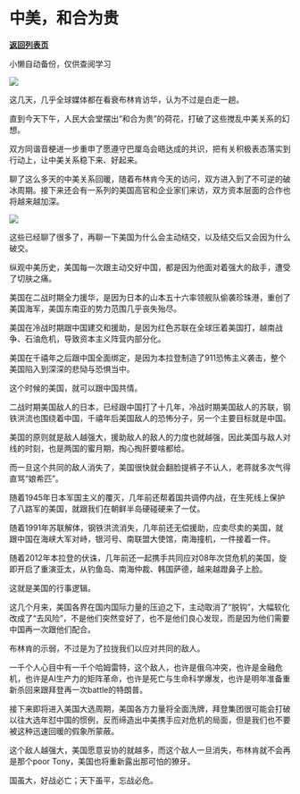 # 中美，和合为贵

[**返回列表页**](/gzh/政事堂2019)

小懒自动备份，仅供查阅学习

![](https://mmbiz.qpic.cn/mmbiz_jpg/rxhS23yu8cP3iatRmicdia6QhBAz6BxouF67x9eFxvjib4wickicJU9kYhxABR6icr08PNbB55OuL5TRxUHMbzibWtuRbg/640?wx_fmt=jpeg)

这几天，几乎全球媒体都在看衰布林肯访华，认为不过是白走一趟。  

直到今天下午，人民大会堂摆出“和合为贵”的荷花，打破了这些搅乱中美关系的幻想。

双方同谐音梗进一步重申了愿遵守巴厘岛会晤达成的共识，把有关积极表态落实到行动上，让中美关系稳下来、好起来。

聊了这么多天的中美关系回暖，随着布林肯今天的访问，双方进入到了不可逆的破冰周期。接下来还会有一系列的美国高官和企业家们来访，双方资本层面的合作也将越来越加深。

![](https://mmbiz.qpic.cn/mmbiz_jpg/rxhS23yu8cP3iatRmicdia6QhBAz6BxouF6IZofbIhE4p8ITVWGgCOTohRV1oabShPfIjLn3HmibJmVqHBWdw9utWQ/640?wx_fmt=jpeg)

这些已经聊了很多了，再聊一下美国为什么会主动结交，以及结交后又会因为什么破交。

纵观中美历史，美国每一次跟主动交好中国，都是因为他面对着强大的敌手，遭受了切肤之痛。

美国在二战时期全力援华，是因为日本的山本五十六率领舰队偷袭珍珠港，重创了美国海军，美国东南亚的势力范围几乎丧失殆尽。

美国在冷战时期跟中国建交和援助，是因为红色苏联在全球压着美国打，越南战争、石油危机，导致资本主义阵营内部分化。

美国在千禧年之后跟中国全面绑定，是因为本拉登制造了911恐怖主义袭击，整个美国陷入到深深的悲恸与恐惧当中。  

这个时候的美国，就可以跟中国共情。

二战时期美国敌人的日本，已经跟中国打了十几年，冷战时期美国敌人的苏联，钢铁洪流也围绕着中国，千禧年后美国敌人的恐怖分子，另一个主要目标就是中国。  

美国的原则就是敌人越强大，援助敌人的敌人的力度也就越强，因此美国与敌人对线的时刻，也是两国的蜜月期，掏心掏肝要啥都给。  

而一旦这个共同的敌人消失了，美国很快就会翻脸提裤子不认人，老蒋就多次气得直骂“娘希匹”。  

随着1945年日本军国主义的覆灭，几年前还帮着国共调停内战，在生死线上保护了八路军的美国，就跟我们在朝鲜半岛硬碰硬来了一仗。  

随着1991年苏联解体，钢铁洪流消失，几年前还无偿援助，应卖尽卖的美国，就跟中国在海峡大军对峙，银河号、南联盟大使馆，南海撞机，一件接着一件。  

随着2012年本拉登的伏诛，几年前还一起携手共同应对08年次贷危机的美国，旋即开启了重演亚太，从钓鱼岛、南海仲裁、韩国萨德，越来越蹬鼻子上脸。  

这就是美国的行事逻辑。

这几个月来，美国各界在国内国际力量的压迫之下，主动取消了“脱钩”，大幅软化改成了“去风险”，不是他们突然变好了，也不是他们良心发现，而是因为他们需要中国再一次跟他们配合。

布林肯的示弱，不过是为了拉拢我们以应对共同的敌人。

一千个人心目中有一千个哈姆雷特，这个敌人，也许是俄乌冲突，也许是金融危机，也许是AI生产力的矩阵革命，也许是死亡与生命科学爆发，也许是明年准备重新杀回来跟拜登再一次battle的特朗普。

接下来即将进入美国大选周期，美国各方力量将全面洗牌，拜登集团很可能会打破以往大选年怼中国的惯例，反而缔造出中美携手应对危机的局面，但是我们也不要被这种迅速回暖的假象所蒙蔽。  

这个敌人越强大，美国愿意妥协的就越多，而这个敌人一旦消失，布林肯就不会再是那个poor Tony，美国也将重新露出那可怕的獠牙。

国虽大，好战必亡；天下虽平，忘战必危。

